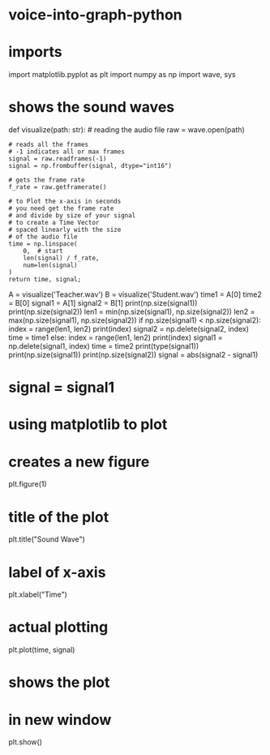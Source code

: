 # voice-into-graph-python
# imports
import matplotlib.pyplot as plt
import numpy as np
import wave, sys


# shows the sound waves
def visualize(path: str):
    # reading the audio file
    raw = wave.open(path)

    # reads all the frames
    # -1 indicates all or max frames
    signal = raw.readframes(-1)
    signal = np.frombuffer(signal, dtype="int16")

    # gets the frame rate
    f_rate = raw.getframerate()

    # to Plot the x-axis in seconds
    # you need get the frame rate
    # and divide by size of your signal
    # to create a Time Vector
    # spaced linearly with the size
    # of the audio file
    time = np.linspace(
        0,  # start
        len(signal) / f_rate,
        num=len(signal)
    )
    return time, signal;


A = visualize('Teacher.wav')
B = visualize('Student.wav')
time1 = A[0]
time2 = B[0]
signal1 = A[1]
signal2 = B[1]
print(np.size(signal1))
print(np.size(signal2))
len1 = min(np.size(signal1), np.size(signal2))
len2 = max(np.size(signal1), np.size(signal2))
if np.size(signal1) < np.size(signal2):
    index = range(len1, len2)
    print(index)
    signal2 = np.delete(signal2, index)
    time = time1
else:
    index = range(len1, len2)
    print(index)
    signal1 = np.delete(signal1, index)
    time = time2
print(type(signal1))
print(np.size(signal1))
print(np.size(signal2))
signal = abs(signal2 - signal1)
# signal = signal1
# using matplotlib to plot
# creates a new figure
plt.figure(1)

# title of the plot
plt.title("Sound Wave")

# label of x-axis
plt.xlabel("Time")

# actual plotting
plt.plot(time, signal)

# shows the plot
# in new window
plt.show()
